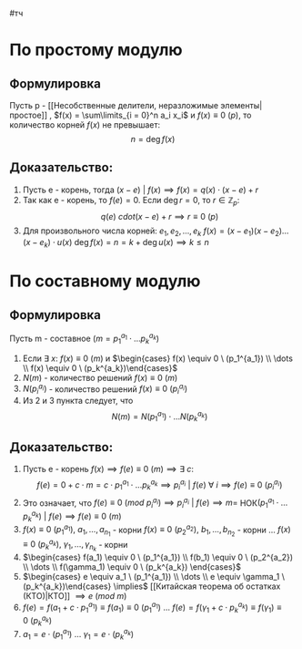 #тч 
# По простому модулю
## Формулировка
Пусть p - [[Несобственные делители, неразложимые элементы| простое]] , $f(x) = \sum\limits_{i = 0}^n a_i x_i$ и $f(x) \equiv 0 \ (p)$, то количество корней $f(x)$ не превышает: $$n = \deg f(x)$$
## Доказательство:
1. Пусть e - корень, тогда $(x - e) \ | \ f(x) \implies f(x) = q(x) \cdot (x - e) + r$
2. Так как е - корень, то $f(e) = 0$. Если $\deg r = 0$, то $r \in \mathbb{Z}_p$: $$q(e) \ cdot (x - e) + r \implies r \equiv 0 \ (p)$$
3. Для произвольного числа корней: $e_1, e_2, \dots, e_k$
	$f(x) = (x - e_1)(x - e_2)\dots (x - e_k) \cdot u(x)$
	$\deg f(x) = n = k + \deg u(x) \implies k \leq n$
# По составному модулю
## Формулировка
Пусть m - составное $(m = p_1^{a_1} \cdot \dots p_k^{a_k})$
1. Если $\exists \ x: \ f(x) \equiv 0 \ (m)$ и $\begin{cases} f(x) \equiv 0 \ (p_1^{a_1}) \\ \dots \\ f(x) \equiv 0 \ (p_k^{a_k})\end{cases}$
2. $N(m)$ - количество решений $f(x) \equiv 0 \ (m)$
3. $N(p_i^{a_i})$ - количество решений $f(x) \equiv 0 \ (p_i^{a_i})$
4. Из 2 и 3 пункта следует, что $$N(m) = N(p_1^{a_1}) \cdot \dots N(p_k^{a_k})$$
## Доказательство:
1. Пусть е - корень $f(x) \implies f(e) \equiv 0 \ (m) \implies \exists \ c:$ $$f(e) = 0 + c \cdot m = c \cdot p_1^{a_1} \cdot \dots p_k^{a_k} \implies p_i^{a_i} \ | \ f(e) \ \forall \ i \implies f(e) \equiv 0 \ (p_i^{a_i})$$
2. Это означает, что $f(e) \equiv 0 \ (mod \ p_i^{a_i}) \implies p_i^{a_i} \ | \ f(e) \implies m =$ НОК$(p_1^{a_1} \cdot \dots p_k^{a_k}) \ | \ f(e) \implies f(e) \equiv 0 \ (m)$
3. $f(x) \equiv 0 \ (p_1^{a_1}), \ a_1, \dots, a_{n_1}$ - корни
	$f(x) \equiv 0 \ (p_2^{a_2}), \ b_1, \dots, b_{n_2}$ - корни
	$\dots$
	$f(x) \equiv 0 \ (p_k^{a_k}), \ \gamma_1, \dots, \gamma_{n_k}$ - корни
4. $\begin{cases} f(a_1) \equiv 0 \ (p_1^{a_1}) \\ f(b_1) \equiv 0 \ (p_2^{a_2}) \\ \dots \\ f(\gamma_1) \equiv 0 \ (p_k^{a_k}) \end{cases}$
5. $\begin{cases} e \equiv a_1 \ (p_1^{a_1}) \\ \dots \\ e \equiv \gamma_1 \ (p_k^{a_k})\end{cases} \implies$ [[Китайская теорема об остатках (КТО)|КТО]] $\implies e \ (mod \ m)$
6. $f(e) = f(a_1 + c \cdot p_1^{a_1}) \equiv f(a_1) \equiv 0 \ (p_1^{a_1})$
	$\dots$
	$f(e) = f(\gamma_1 + c \cdot p_k^{a_k}) \equiv f(\gamma_1) \equiv 0 \ (p_k^{a_k})$
7. $a_1 = e \cdot (p_1^{a_1})$
	$\dots$
	$\gamma_1 = e \cdot (p_k^{a_k})$